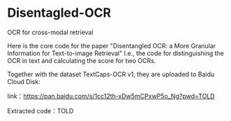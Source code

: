 # Disentagled-OCR
OCR for cross-modal retrieval

Here is the core code for the paper "Disentangled OCR: a More Granular Information for Text-to-image Retrieval"
I.e., the code for distinguishing the OCR in text and calculating the score for two OCRs.

Together with the dataset TextCaps-OCR v1, they are uploaded to Baidu Cloud Disk:

link：https://pan.baidu.com/s/1cc12th-xDw5mCPxwP5o_Ng?pwd=TOLD 

Extracted code：TOLD
